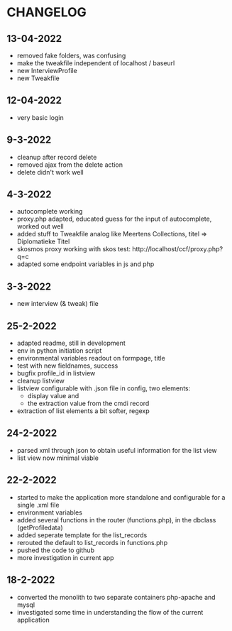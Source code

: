 # CHANGELOG

## 13-04-2022

- removed fake folders, was confusing
- make the tweakfile independent of localhost / baseurl
- new InterviewProfile
- new Tweakfile

## 12-04-2022

- very basic login

## 9-3-2022

- cleanup after record delete
- removed ajax from the delete action
- delete didn't work well

## 4-3-2022

- autocomplete working
- proxy.php adapted, educated guess for the input of autocomplete, worked out well
- added stuff to Tweakfile analog like Meertens Collections, titel => Diplomatieke Titel
- skosmos proxy working with skos test: http://localhost/ccf/proxy.php?q=c
- adapted some endpoint variables in js and php

## 3-3-2022

- new interview (& tweak) file

## 25-2-2022

- adapted readme, still in development
- env in python initiation script
- environmental variables readout on formpage, title
- test with new fieldnames, success
- bugfix profile_id in listview
- cleanup listview
- listview configurable with .json file in config, two elements: 
    - display value and 
    - the extraction value from the cmdi record
- extraction of list elements a bit softer, regexp

## 24-2-2022

- parsed xml through json to obtain useful information for the list view
- list view now minimal viable

## 22-2-2022

- started to make the application more standalone and configurable for a single .xml file
- environment variables
- added several functions in the router (functions.php), in the dbclass (getProfiledata) 
- added seperate template for the list_records
- rerouted the default to list_records in functions.php
- pushed the code to github
- more investigation in current app

## 18-2-2022

- converted the monolith to two separate containers php-apache and mysql
- investigated some time in understanding the flow of the current application